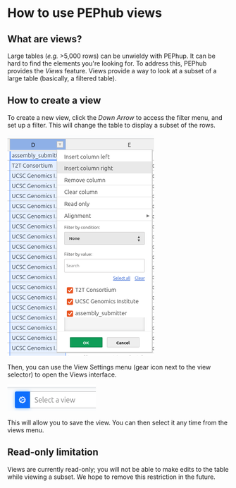# How to use PEPhub views

## What are views?

Large tables (*e.g.* >5,000 rows) can be unwieldy with PEPhup. It can be hard to find the elements you're looking for. To address this, PEPhub provides the *Views* feature. Views provide a way to look at a subset of a large table (basically, a filtered table).

## How to create a view

To create a new view, click the *Down Arrow* to access the filter menu, and set up a filter. This will change the table to display a subset of the rows.

![alt text](../img/menu-filter.png)

Then, you can use the View Settings menu (gear icon next to the view selector) to open the Views interface.

![alt text](../img/select-view.png)

This will allow you to save the view. You can then select it any time from the views menu.

## Read-only limitation

Views are currently read-only; you will not be able to make edits to the table while viewing a subset. We hope to remove this restriction in the future.